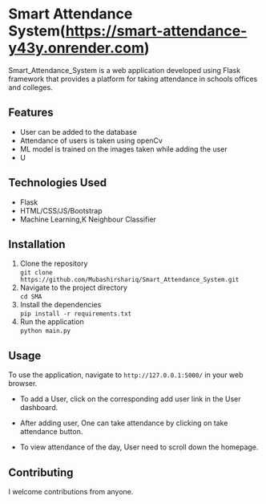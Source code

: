 # Smart Attendance System(https://smart-attendance-y43y.onrender.com)

Smart_Attendance_System is a web application developed using Flask framework that provides a platform for taking attendance in schools offices and colleges.
## Features

- User can be added to the database 
- Attendance of users is taken using openCv
- ML model is trained on the images taken while adding the user
- U


## Technologies Used

- Flask
- HTML/CSS/JS/Bootstrap
- Machine Learning,K Neighbour Classifier

## Installation

1. Clone the repository <br>
`git clone https://github.com/Mubashirshariq/Smart_Attendance_System.git` <br>
2. Navigate to the project directory<br>
 `cd SMA` <br>
3. Install the dependencies <br>
`pip install -r requirements.txt`<br>
4. Run the application <br>
 `python main.py` <br>
 
## Usage

To use the application, navigate to `http://127.0.0.1:5000/` in your web browser.

- To add  a User, click on the corresponding add user link in the User dashboard.
- After adding user, One can take attendance by clicking on take attendance button.

- To view  attendance of the day, User need to  scroll down the homepage.


## Contributing

  I welcome contributions from anyone.




